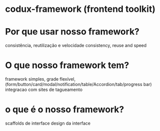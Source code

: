 # codux-framework (frontend toolkit)

# Por que usar nosso framework?
consistência, reutilização e velocidade
consistency, reuse and speed

# O que nosso framework tem?
framework simples, grade flexível, (form/button/card/modal/notification/table/Accordion/tab/progress bar)
integracao com sites de tagueamento

# o que é o nosso framework?
scaffolds de interface
design da interface

